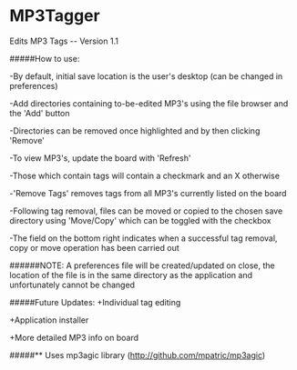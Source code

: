 # MP3Tagger
Edits MP3 Tags -- Version 1.1

#####How to use:

-By default, initial save location is the user's desktop (can be changed in preferences)

-Add directories containing to-be-edited MP3's using the file browser and the 'Add' button

-Directories can be removed once highlighted and by then clicking 'Remove'

-To view MP3's, update the board with 'Refresh'

-Those which contain tags will contain a checkmark and an X otherwise

-'Remove Tags' removes tags from all MP3's currently listed on the board

-Following tag removal, files can be moved or copied to the chosen save directory using 'Move/Copy'
 which can be toggled with the checkbox
 
-The field on the bottom right indicates when a successful tag removal, copy or move operation has
 been carried out
 
######NOTE: A preferences file will be created/updated on close, the location of the file is in the same directory as the application and unfortunately cannot be changed



#####Future Updates:
+Individual tag editing

+Application installer

+More detailed MP3 info on board








#####** Uses mp3agic library (http://github.com/mpatric/mp3agic)
